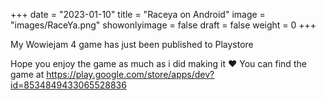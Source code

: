 +++
date = "2023-01-10"
title = "Raceya on Android"
image = "images/RaceYa.png"
showonlyimage = false
draft = false
weight = 0
+++

My Wowiejam 4 game has just been published to Playstore
<!--more-->
Hope you enjoy the game as much as i did making it ♥️
You can find the game at
https://play.google.com/store/apps/dev?id=8534849433065528836
